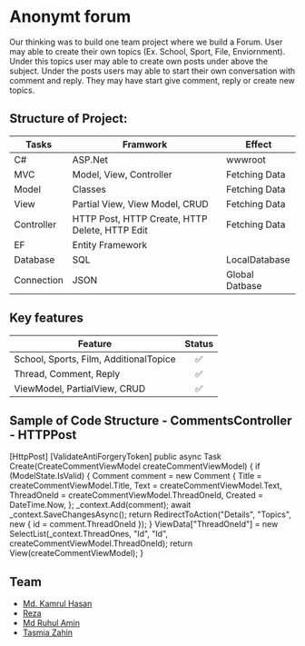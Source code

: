 # Anonymt forum
Our thinking was to build one team project where we build a Forum. User may able to create their own topics (Ex. School, Sport, File, Enviornment). Under this topics user may able to create own posts under above the subject. Under the posts users may able to start their own conversation with comment and reply. They may have start give comment, reply or create new topics.

## Structure of Project:
|   Tasks     |   Framwork    |  Effect  |
|-----|--------|-------|
|C#  |  ASP.Net   | wwwroot
|MVC |  Model, View, Controller   | Fetching Data
|Model |  Classes   | Fetching Data
|View |  Partial View, View Model, CRUD  | Fetching Data
|Controller |  HTTP Post, HTTP Create, HTTP Delete, HTTP Edit | Fetching Data
|EF |  Entity Framework   | 
|Database |   SQL   | LocalDatabase
|Connection |  JSON   |  Global Datbase

## Key features
|Feature     |Status    |
|-----|:--------:|
|School, Sports, Film, AdditionalTopice |:white_check_mark:     |
|Thread, Comment, Reply | :white_check_mark:    |
|ViewModel, PartialView, CRUD|:white_check_mark:     |

## Sample of Code Structure - CommentsController - HTTPPost
 [HttpPost]
        [ValidateAntiForgeryToken]
        public async Task<IActionResult> Create(CreateCommentViewModel createCommentViewModel)
        {
            if (ModelState.IsValid)
            {
                Comment comment = new Comment
                {
                    Title = createCommentViewModel.Title,
                    Text = createCommentViewModel.Text,
                    ThreadOneId = createCommentViewModel.ThreadOneId,
                    Created = DateTime.Now,
                };
                _context.Add(comment);
                await _context.SaveChangesAsync();
                return RedirectToAction("Details", "Topics", new { id = comment.ThreadOneId });
            }
            ViewData["ThreadOneId"] = new SelectList(_context.ThreadOnes, "Id", "Id", createCommentViewModel.ThreadOneId);
            return View(createCommentViewModel);
        }

## Team
- [Md. Kamrul Hasan](https://github.com/chasmkhasan)
- [Reza](https://github.com/Rezaeskandar)
- [Md Ruhul Amin](https://github.com/Md-Ruhul-Amin-Rony)
- [Tasmia Zahin](https://github.com/tasmiazahin)
